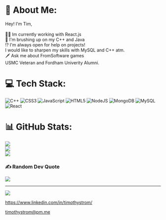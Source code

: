 # 💫 About Me:
Hey! I'm Tim,<br><br>🏋🏻 Im currently working with React.js<br>📖 I'm brushing up on my C++ and Java<br>⁉️ I'm always open for help on projects!<br>I would like to sharpen my skills with MySQL and C++ atm.<br>🗡️ Ask me about FromSoftware games<br> USMC Veteran and Fordham Univerity Alumni.


# 💻 Tech Stack:
![C++](https://img.shields.io/badge/c++-%2300599C.svg?style=for-the-badge&logo=c%2B%2B&logoColor=white) ![CSS3](https://img.shields.io/badge/css3-%231572B6.svg?style=for-the-badge&logo=css3&logoColor=white) ![JavaScript](https://img.shields.io/badge/javascript-%23323330.svg?style=for-the-badge&logo=javascript&logoColor=%23F7DF1E) ![HTML5](https://img.shields.io/badge/html5-%23E34F26.svg?style=for-the-badge&logo=html5&logoColor=white) ![NodeJS](https://img.shields.io/badge/node.js-6DA55F?style=for-the-badge&logo=node.js&logoColor=white) ![MongoDB](https://img.shields.io/badge/MongoDB-%234ea94b.svg?style=for-the-badge&logo=mongodb&logoColor=white) ![MySQL](https://img.shields.io/badge/mysql-%2300f.svg?style=for-the-badge&logo=mysql&logoColor=white) ![React](https://img.shields.io/badge/react-%2320232a.svg?style=for-the-badge&logo=react&logoColor=%2361DAFB)
# 📊 GitHub Stats:
![](https://github-readme-stats.vercel.app/api?username=Palealmond&theme=dark&hide_border=false&include_all_commits=true&count_private=false)<br/>
![](https://github-readme-streak-stats.herokuapp.com/?user=Palealmond&theme=dark&hide_border=false)<br/>
![](https://github-readme-stats.vercel.app/api/top-langs/?username=Palealmond&theme=dark&hide_border=false&include_all_commits=true&count_private=false&layout=compact)

### ✍️ Random Dev Quote
![](https://quotes-github-readme.vercel.app/api?type=horizontal&theme=tokyonight)

---
[![](https://visitcount.itsvg.in/api?id=Palealmond&icon=2&color=0)](https://visitcount.itsvg.in)

<!-- Proudly created with GPRM ( https://gprm.itsvg.in ) -->



https://www.linkedin.com/in/timothystrom/

timothystrom@pm.me
